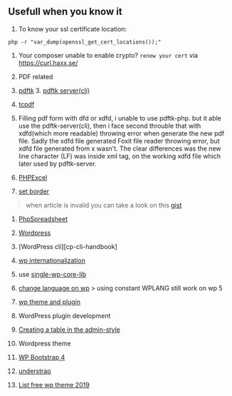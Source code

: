 ## Usefull when you know it

1.  To know your ssl certificate location:

  `php -r "var_dump(openssl_get_cert_locations());"`

1.  Your composer unable to enable crypto?
`renew your cert` via https://curl.haxx.se/

1.  PDF related

  2.  [pdftk](https://www.pdflabs.com/)
      3. [pdftk server(cli)](https://www.pdflabs.com/tools/pdftk-server/)

  2.  [tcpdf](https://tcpdf.org/)

  2.  Filling pdf form with dfd or xdfd, i unable to use pdftk-php. but it able use the
  pdftk-server(cli), then i face second throuble that with xdfd(which more readable) throwing error when generate the new pdf file. Sadly the xdfd file generated Foxit file reader throwing error, but xdfd file generated from x wasn't. The clear differences was the new line character (LF) was inside xml tag, on the working xdfd file which later used by pdftk-server.

1.  [PHPExcel](https://github.com/PHPOffice/PHPExcel "repo newer version will be PhpSpreadsheet")

  2.  [set border](http://www.craiglotter.co.za/2010/04/14/phpexcel-how-to-place-a-border-around-a-cell-range/ "article")
  > when article is invalid you can take a look on this [gist](https://gist.github.com/outman/3760142)

1.  [PhpSpreadsheet](https://github.com/PHPOffice/PhpSpreadsheet)

1. [Wordpress][wp]
  1. [WordPress cli][cp-cli-handbook]
  1. [wp internationalization][wp-i18n]
  1. use [single-wp-core-lib][single-wp]
  1. [change language on wp][wp-lang]
    > using constant WPLANG still work on wp 5

  1. [wp theme and plugin][wp-thm-pl]

1. WordPress plugin development
  1. [Creating a table in the admin-style][wp-stack-1]

1. Wordpress theme
  1. [WP Bootstrap 4][wp-b-4]
  1. [understrap][understrap]
  1. [List free wp theme 2019][wp-theme-19]

[wp]: https://codex.wordpress.org/
[wp-i18n]: https://i18n.svn.wordpress.org/
[single-wp]: https://wordpress.stackexchange.com/questions/57109/how-to-share-wordpress-core-library
[wp-lang]: https://codex.wordpress.org/Installing_WordPress_in_Your_Language#WordPress_v4.0_and_above
[wp-b-4]: https://wordpress.org/themes/wp-bootstrap-4/
[understrap]: https://github.com/understrap/understrap
[wp-theme-19]: https://athemes.com/collections/free-wordpress-themes
[wp-thm-pl]: https://wpackagist.org/
[wp-cli-handbook]: https://make.wordpress.org/cli/handbook/


[wp-stack-1]: https://wordpress.stackexchange.com/questions/1413/creating-a-table-in-the-admin-style
